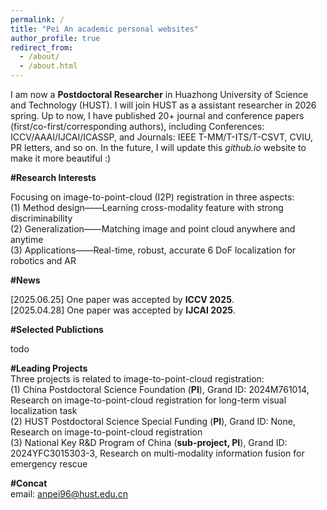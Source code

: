 ```yaml
---
permalink: /
title: "Pei An academic personal websites"
author_profile: true
redirect_from: 
  - /about/
  - /about.html
---
```


I am now a **Postdoctoral Researcher** in Huazhong University of Science and Technology (HUST). I will join HUST as a assistant researcher in 2026 spring. Up to now, I have published 20+ journal and conference papers (first/co-first/corresponding authors), including Conferences: ICCV/AAAI/IJCAI/ICASSP, and Journals: IEEE T-MM/T-ITS/T-CSVT, CVIU, PR letters, and so on. In the future, I will update this _github.io_ website to make it more beautiful :)

**#Research Interests**

Focusing on image-to-point-cloud (I2P) registration in three aspects:  
(1)	Method design——Learning cross-modality feature with strong discriminability  
(2)	Generalization——Matching image and point cloud anywhere and anytime  
(3)	Applications——Real-time, robust, accurate 6 DoF localization for robotics and AR

**#News**

[2025.06.25] One paper was accepted by **ICCV 2025**.  
[2025.04.28] One paper was accepted by **IJCAI 2025**.

**#Selected Publictions**

todo

**#Leading Projects**  
Three projects is related to image-to-point-cloud registration:  
(1) China Postdoctoral Science Foundation (**PI**), Grand ID: 2024M761014, Research on image-to-point-cloud registration for long-term visual localization task  
(2)	HUST Postdoctoral Science Special Funding (**PI**), Grand ID: None, Research on image-to-point-cloud registration  
(3)	National Key R&D Program of China (**sub-project, PI**), Grand ID: 2024YFC3015303-3, Research on multi-modality information fusion for emergency rescue

**#Concat**  
email: anpei96@hust.edu.cn



